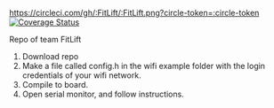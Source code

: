 https://circleci.com/gh/:FitLift/:FitLift.png?circle-token=:circle-token
[![Coverage Status](https://coveralls.io/repos/github/FitLift/FitLift/badge.svg?branch=master)](https://coveralls.io/github/FitLift/FitLift?branch=master)


Repo of team FitLift

1. Download repo
2. Make a file called config.h in the wifi example folder with the login credentials of your wifi network.
3. Compile to board.
4. Open serial monitor, and follow instructions.
